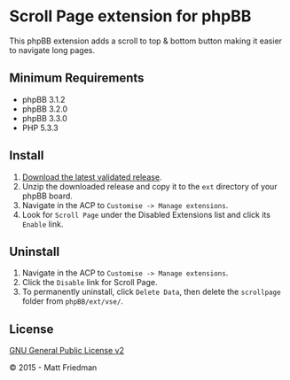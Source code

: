 # Scroll Page extension for phpBB

This phpBB extension adds a scroll to top &amp; bottom button making it easier to navigate long pages.

## Minimum Requirements
* phpBB 3.1.2
* phpBB 3.2.0
* phpBB 3.3.0
* PHP 5.3.3

## Install
1. [Download the latest validated release](https://www.phpbb.com/customise/db/extension/scroll_page/).
2. Unzip the downloaded release and copy it to the `ext` directory of your phpBB board.
3. Navigate in the ACP to `Customise -> Manage extensions`.
4. Look for `Scroll Page` under the Disabled Extensions list and click its `Enable` link.

## Uninstall
1. Navigate in the ACP to `Customise -> Manage extensions`.
2. Click the `Disable` link for Scroll Page.
3. To permanently uninstall, click `Delete Data`, then delete the `scrollpage` folder from `phpBB/ext/vse/`.

## License
[GNU General Public License v2](license.txt)

© 2015 - Matt Friedman
